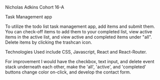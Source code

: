 Nicholas Adkins Cohort 16-A

Task Management app

To utilize the todo list task management app, add items and submit them. You can check-off items to add them to your completed list, view active items in the active list, and view active and completed items under "all". Delete items by clicking the trashcan icon.

Technologies Used include CSS, Javascript, React and React-Router.

For improvement I would have the checkbox, text input, and delete event stack underneath each other, make the 'all', 'active', and 'completed' buttons change color on-click, and develop the contact form.